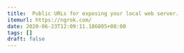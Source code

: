 ```yaml
---
title:  Public URLs for exposing your local web server.
itemurl: https://ngrok.com/
date: 2020-06-23T12:09:11.186805+08:00
tags: []
draft: false
---
```

